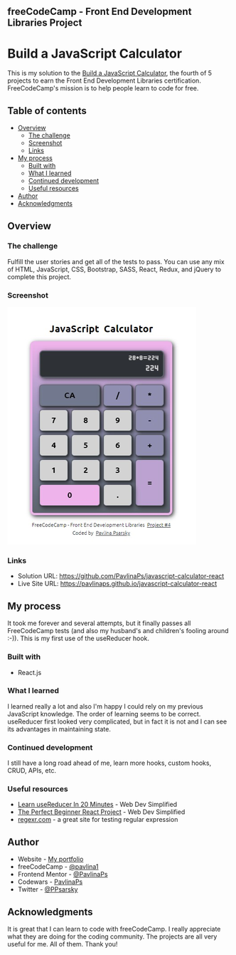## freeCodeCamp - Front End Development Libraries Project

# Build a JavaScript Calculator

This is my solution to the [Build a JavaScript Calculator](https://www.freecodecamp.org/learn/front-end-development-libraries/front-end-development-libraries-projects/build-a-javascript-calculator), the fourth of 5 projects to earn the Front End Development Libraries certification. FreeCodeCamp's mission is to help people learn to code for free.

## Table of contents

- [Overview](#overview)
  - [The challenge](#the-challenge)
  - [Screenshot](#screenshot)
  - [Links](#links)
- [My process](#my-process)
  - [Built with](#built-with)
  - [What I learned](#what-i-learned)
  - [Continued development](#continued-development)
  - [Useful resources](#useful-resources)
- [Author](#author)
- [Acknowledgments](#acknowledgments)

## Overview

### The challenge

Fulfill the user stories and get all of the tests to pass. You can use any mix of HTML, JavaScript, CSS, Bootstrap, SASS, React, Redux, and jQuery to complete this project.

### Screenshot

![Desktop layout](./screenshot.jpg)

### Links

- Solution URL: https://github.com/PavlinaPs/javascript-calculator-react
- Live Site URL: https://pavlinaps.github.io/javascript-calculator-react

## My process

It took me forever and several attempts, but it finally passes all FreeCodeCamp tests (and also my husband's and children's fooling around :-)).
This is my first use of the useReducer hook.

### Built with

- React.js

### What I learned

I learned really a lot and also I'm happy I could rely on my previous JavaScript knowledge. The order of learning seems to be correct.
useReducer first looked very complicated, but in fact it is not and I can see its advantages in maintaining state.

### Continued development

I still have a long road ahead of me, learn more hooks, custom hooks, CRUD, APIs, etc.

### Useful resources

- [Learn useReducer In 20 Minutes](https://www.youtube.com/watch?v=kK_Wqx3RnHk) - Web Dev Simplified
- [The Perfect Beginner React Project](https://www.youtube.com/watch?v=DgRrrOt0Vr8) - Web Dev Simplified
- [regexr.com](https://regexr.com/) - a great site for testing regular expression

## Author

- Website - [My portfolio](https://pavlinaps.github.io/my-portfolio/)
- freeCodeCamp - [@pavlina1](https://www.freecodecamp.org/pavlina1)
- Frontend Mentor - [@PavlinaPs](https://www.frontendmentor.io/profile/PavlinaPs)
- Codewars - [PavlinaPs](https://www.codewars.com/users/PavlinaPs)
- Twitter - [@PPsarsky](https://www.twitter.com/PPsarsky)

## Acknowledgments

It is great that I can learn to code with freeCodeCamp. I really appreciate what they are doing for the coding community. The projects are all very useful for me. All of them. Thank you!
